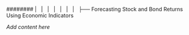 ######## |   |   |   |   |   |   |   ├── Forecasting Stock and Bond Returns Using Economic Indicators

*Add content here*